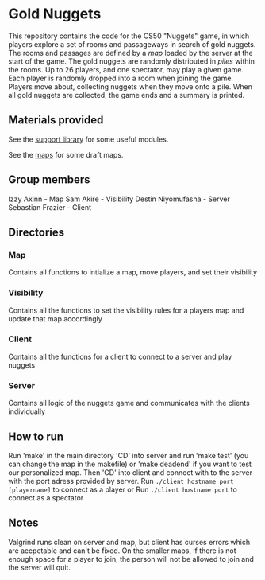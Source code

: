 # Gold Nuggets

This repository contains the code for the CS50 "Nuggets" game, in which players explore a set of rooms and passageways in search of gold nuggets.
The rooms and passages are defined by a *map* loaded by the server at the start of the game.
The gold nuggets are randomly distributed in *piles* within the rooms.
Up to 26 players, and one spectator, may play a given game.
Each player is randomly dropped into a room when joining the game.
Players move about, collecting nuggets when they move onto a pile.
When all gold nuggets are collected, the game ends and a summary is printed.

## Materials provided

See the [support library](support/README.md) for some useful modules.

See the [maps](maps/README.md) for some draft maps.


## Group members

Izzy Axinn - Map
Sam Akire - Visibility
Destin Niyomufasha - Server
Sebastian Frazier - Client

## Directories

### Map
Contains all functions to intialize a map, move players, and set their visibility

### Visibility
Contains all the functions to set the visibility rules for a players map and update that map accordingly

### Client
Contains all the functions for a client to connect to a server and play nuggets

### Server
Contains all logic of the nuggets game and communicates with the clients individually


## How to run

Run 'make' in the main directory 
'CD' into server and run 'make test' (you can change the map in the makefile) or 'make deadend' if you want to test our personalized map. 
Then 'CD' into client and connect with to the server with the port adress provided by server. 
Run `./client hostname port [playername]` to connect as a player or
Run `./client hostname port` to connect as a spectator 


## Notes

Valgrind runs clean on server and map, but client has curses errors which are accpetable and can't be fixed. 
On the smaller maps, if there is not enough space for a player to join, the person will not be allowed to join and the server will quit.  
